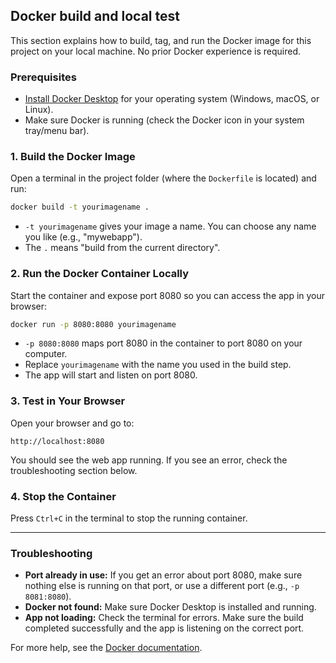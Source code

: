 ## Docker build and local test
This section explains how to build, tag, and run the Docker image for this project on your local machine. No prior Docker experience is required.

### Prerequisites
- [Install Docker Desktop](https://www.docker.com/products/docker-desktop/) for your operating system (Windows, macOS, or Linux).
- Make sure Docker is running (check the Docker icon in your system tray/menu bar).

### 1. Build the Docker Image
Open a terminal in the project folder (where the `Dockerfile` is located) and run:

```sh
docker build -t yourimagename .
```

- `-t yourimagename` gives your image a name. You can choose any name you like (e.g., "mywebapp").
- The `.` means "build from the current directory".

### 2. Run the Docker Container Locally
Start the container and expose port 8080 so you can access the app in your browser:

```sh
docker run -p 8080:8080 yourimagename
```

- `-p 8080:8080` maps port 8080 in the container to port 8080 on your computer.
- Replace `yourimagename` with the name you used in the build step.
- The app will start and listen on port 8080.

### 3. Test in Your Browser
Open your browser and go to:

```
http://localhost:8080
```

You should see the web app running. If you see an error, check the troubleshooting section below.

### 4. Stop the Container
Press `Ctrl+C` in the terminal to stop the running container.

---

### Troubleshooting
- **Port already in use:** If you get an error about port 8080, make sure nothing else is running on that port, or use a different port (e.g., `-p 8081:8080`).
- **Docker not found:** Make sure Docker Desktop is installed and running.
- **App not loading:** Check the terminal for errors. Make sure the build completed successfully and the app is listening on the correct port.

For more help, see the [Docker documentation](https://docs.docker.com/get-started/).
